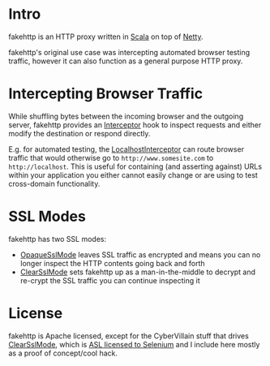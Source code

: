 
Intro
=====

fakehttp is an HTTP proxy written in [Scala](http://www.scala-lang.org) on top of [Netty](http://www.jboss.org/netty).

fakehttp's original use case was intercepting automated browser testing traffic, however it can also function as a general purpose HTTP proxy.

Intercepting Browser Traffic
============================

While shuffling bytes between the incoming browser and the outgoing server, fakehttp provides an [Interceptor][1] hook to inspect requests and either modify the destination or respond directly.

E.g. for automated testing, the [LocalhostInterceptor][2] can route browser traffic that would otherwise go to `http://www.somesite.com` to `http://localhost`. This is useful for containing (and asserting against) URLs within your application you either cannot easily change or are using to test cross-domain functionality.

SSL Modes
=========

fakehttp has two SSL modes:

* [OpaqueSslMode][3] leaves SSL traffic as encrypted and means you can no longer inspect the HTTP contents going back and forth
* [ClearSslMode][4] sets fakehttp up as a man-in-the-middle to decrypt and re-crypt the SSL traffic you can continue inspecting it

License
=======

fakehttp is Apache licensed, except for the CyberVillain stuff that drives [ClearSslMode][4], which is [ASL licensed to Selenium][5] and I include here mostly as a proof of concept/cool hack.

[1]: /stephenh/fakehttp/blob/master/src/main/scala/fakehttp/interceptor/Interceptor.scala
[2]: /stephenh/fakehttp/blob/master/src/main/scala/fakehttp/interceptor/LocalhostInterceptor.scala
[3]: /stephenh/fakehttp/blob/master/src/main/scala/fakehttp/ssl/OpaqueSslMode.scala
[4]: /stephenh/fakehttp/blob/master/src/main/scala/fakehttp/ssl/ClearSslMode.scala
[5]: http://code.google.com/p/selenium/source/browse/selenium-rc/trunk/server-coreless/src/main/java/cybervillains/ca/CertificateCreator.java
